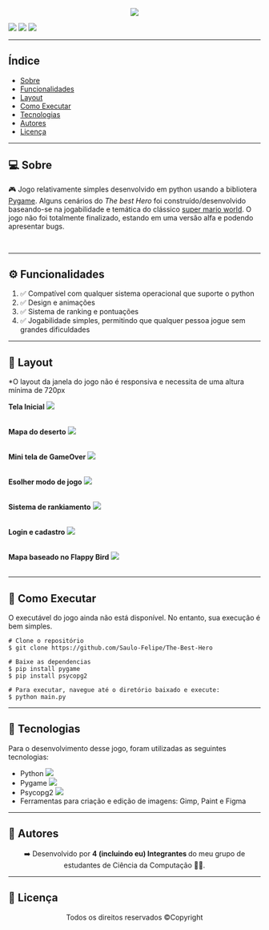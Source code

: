 <p align="center">
    <img src="./readme-images/logo.png">
</p>


<img src="https://img.shields.io/badge/Language-python-blue"/> <img src="https://img.shields.io/badge/©-Copyright-red"/> <img src="https://img.shields.io/badge/version-alfa-green"/>




------------------------------------
## Índice

* [Sobre](#sobre)
* [Funcionalidades](#funcionalidades)
* [Layout](#layout)
* [Como Executar](#como-executar)
* [Tecnologias](#tecnologias)
* [Autores](#autor)
* [Licença](#licenca)


------------------------------------

## 💻 Sobre <a id="sobre"></a>
 
 🎮 Jogo relativamente simples desenvolvido em python usando a bibliotera <a href="https://www.pygame.org/news">Pygame</a>. Alguns cenários do <i>The best Hero</i> foi construído/desenvolvido baseando-se na jogabilidade e temática do  clássico <a href="https://pt.wikipedia.org/wiki/Super_Mario_World">super mario world</a>. O jogo não foi totalmente finalizado, estando em uma versão alfa e podendo apresentar bugs.


<br>

------------------------------------

## ⚙️ Funcionalidades <a id="funcionalidades"></a>
1. ✅ Compatível com qualquer sistema operacional que suporte o python
2. ✅ Design e animações
3. ✅ Sistema de ranking e pontuações
4. ✅ Jogabilidade simples, permitindo que qualquer pessoa jogue sem grandes dificuldades


------------------------------------

## 🎨 Layout <a id="layout"></a>


<p>*O layout da janela do jogo não é responsiva e necessita de uma altura mínima de 720px </p>

<strong>Tela Inicial</strong>
<img src="./readme-images/initial_screen.png">
<br><br>

<strong>Mapa do deserto</strong>
<img src="./readme-images/mapa_deserto.png">
<br><br>

<strong>Mini tela de GameOver</strong>
<img src="./readme-images/game_over.png">
<br><br>

<strong>Esolher modo de jogo</strong>
<img src="./readme-images/game_modes.png">
<br><br>

<strong>Sistema de rankiamento</strong>
<img src="./readme-images/ranking.png">
<br><br>

<strong>Login e cadastro</strong>
<img src="./readme-images/login.png">
<br><br>

<strong>Mapa baseado no Flappy Bird</strong>
<img src="./readme-images/flappy_bird_mapa.png">
<br><br>







------------------------------------

## 🧩 Como Executar <a id="como-executar"></a>

O executável do jogo ainda não está disponível. No entanto, sua execução é bem simples.

```
# Clone o repositório
$ git clone https://github.com/Saulo-Felipe/The-Best-Hero

# Baixe as dependencias
$ pip install pygame
$ pip install psycopg2

# Para executar, navegue até o diretório baixado e execute:
$ python main.py

```

------------------------------------

## 🤖 Tecnologias <a id="tecnologias"></a>

Para o desenvolvimento desse jogo, foram utilizadas as seguintes tecnologias: 

* Python <img src="./readme-images/python-icon.png"></img>
* Pygame <img src="./readme-images/pygame-icon.png"></img>
* Psycopg2 <img src="./readme-images/database-icon.png"></img>
* Ferramentas para criação e edição de imagens: Gimp, Paint e Figma

------------------------------------

## 👨 Autores <a id="autor"></a>

<p align="center">➡️ Desenvolvido por <strong>4 (incluindo eu) Integrantes </strong> do meu grupo de estudantes de Ciência da Computação 🧑‍💻.</p>

------------------------------------

## 📜 Licença <a id="licenca"></a>

<p align="center">Todos os direitos reservados ©Copyright</p>
